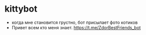 # kittybot
- когда мне становится грустно, бот присылает фото котиков
- Привет всем кто меня знает. https://t.me/ZdorBestFriends_bot
